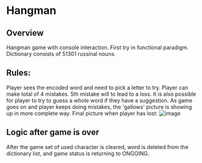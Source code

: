 # Hangman

Overview
----
Hangman game with console interaction.
First try in functional paradigm.
Dictionary consists of 51301 russinal nouns.


Rules:
----


Player sees the encoded word and need to pick a letter to try.
Player can make total of 4 mistakes. 5th mistake will to lead to a loss.
It is also possible for player to try to guess a whole word if they have a suggestion.
As game goes on and player keeps doing mistakes, the 'gallows' picture is 
showing up in more complete way.
Final picture when player has lost:
![image](https://github.com/Rnd-mi/hangman-game/assets/124258830/d288edc6-eb18-40fe-bee4-f9a0c6197966)


Logic after game is over
----
After the game set of used character is cleared, word
is deleted from the dictionary list, and
game status is returning to ONGOING.
